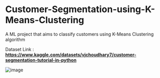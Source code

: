# Customer-Segmentation-using-K-Means-Clustering
A ML project that aims to classify customers using K-Means Clustering algorithm

Dataset Link : **https://www.kaggle.com/datasets/vjchoudhary7/customer-segmentation-tutorial-in-python**

![image](https://user-images.githubusercontent.com/72307306/187043597-bc77a4d3-5ec5-4d51-b5a9-571dba63192a.png)

